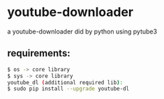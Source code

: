 # youtube-downloader<br>
a youtube-downloader did by python using pytube3<br>
## requirements:<br>
```bash
$ os -> core library
$ sys -> core library
youtube_dl (additional required lib):
$ sudo pip install --upgrade youtube-dl
```
